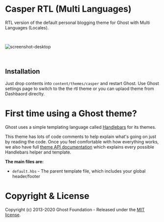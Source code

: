 # Casper RTL (Multi Languages)

RTL version of the default personal blogging theme for Ghost with Multi Languages (Locales).

&nbsp;

![screenshot-desktop](https://user-images.githubusercontent.com/353959/66987533-40eae100-f0c1-11e9-822e-cbaf38fb8e3f.png)

&nbsp;

## Installation

Just drop contents into `content/themes/casper` and restart Ghost. Use Ghost settings page to switch to the the rtl theme or you can uplaod theme from Dashbaord direclty.

# First time using a Ghost theme?

Ghost uses a simple templating language called [Handlebars](http://handlebarsjs.com/) for its themes.

This theme has lots of code comments to help explain what's going on just by reading the code. Once you feel comfortable with how everything works, we also have full [theme API documentation](https://ghost.org/docs/api/handlebars-themes/) which explains every possible Handlebars helper and template.

**The main files are:**

- `default.hbs` - The parent template file, which includes your global header/footer


# Copyright & License

Copyright (c) 2013-2020 Ghost Foundation - Released under the [MIT license](LICENSE).
